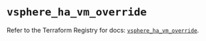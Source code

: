 # `vsphere_ha_vm_override`

Refer to the Terraform Registry for docs: [`vsphere_ha_vm_override`](https://registry.terraform.io/providers/hashicorp/vsphere/2.9.0/docs/resources/ha_vm_override).
